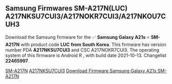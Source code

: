 <h2>Samsung Firmwares SM-A217N(LUC) A217NKSU7CUI3/A217NOKR7CUI3/A217NKOU7CUH3</h2>
Download the Samsung firmware for the ✅ <strong>Samsung Galaxy A21s </strong> ⭐ <strong>SM-A217N</strong> with product code <strong>LUC</strong> <strong> from South Korea</strong>. This firmware has version number PDA <strong>A217NKSU7CUI3</strong> and CSC A217NOKR7CUI3. The operating system of this firmware is Android R , with build date 2021-10-13. Changelist <strong>22465997</strong>.


[SM-A217N](https://samfirm.shop/samsung/model/SM-A217N)
[A217NKSU7CUI3](https://samfirm.shop/samsung/pda/A217NKSU7CUI3)
[Download Firmware Samsung Galaxy A21s SM-A217N](https://samfirm.shop/samsung/firmware/464511)
